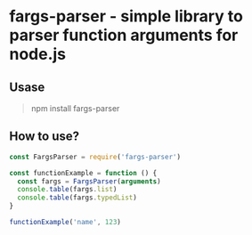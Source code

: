 # fargs-parser - simple library to parser function arguments for node.js

## Usase

>  npm install fargs-parser

## How to use?
```js
const FargsParser = require('fargs-parser')

const functionExample = function () {
  const fargs = FargsParser(arguments)
  console.table(fargs.list)
  console.table(fargs.typedList)
}

functionExample('name', 123)
```

<br>

